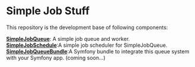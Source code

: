 # Simple Job Stuff

This repository is the development base of following components:

**[SimpleJobQueue](https://github.com/issei-m/simple-job-queue)**: A simple job queue and worker.  
**[SimpleJobSchedule](https://github.com/issei-m/simple-job-schedule)**:A simple job scheduler for SimpleJobQueue.  
**[SimpleJobQueueBundle](https://github.com/issei-m/simple-job-queue-bundle)**:A Symfony bundle to integrate this queue system with your Symfony app. (coming soon...)

